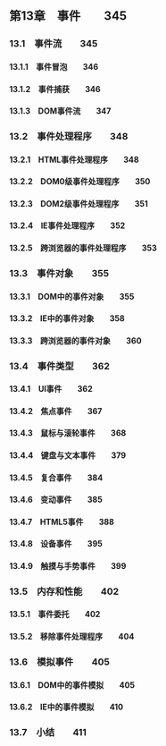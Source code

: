 ## 第13章　事件　　345
### 13.1　事件流　　345
#### 13.1.1　事件冒泡　　346
#### 13.1.2　事件捕获　　346
#### 13.1.3　DOM事件流　　347
### 13.2　事件处理程序　　348
#### 13.2.1　HTML事件处理程序　　348
#### 13.2.2　DOM0级事件处理程序　　350
#### 13.2.3　DOM2级事件处理程序　　351
#### 13.2.4　IE事件处理程序　　352
#### 13.2.5　跨浏览器的事件处理程序　　353
### 13.3　事件对象　　355
#### 13.3.1　DOM中的事件对象　　355
#### 13.3.2　IE中的事件对象　　358
#### 13.3.3　跨浏览器的事件对象　　360
### 13.4　事件类型　　362
#### 13.4.1　UI事件　　362
#### 13.4.2　焦点事件　　367
#### 13.4.3　鼠标与滚轮事件　　368
#### 13.4.4　键盘与文本事件　　379
#### 13.4.5　复合事件　　384
#### 13.4.6　变动事件　　385
#### 13.4.7　HTML5事件　　388
#### 13.4.8　设备事件　　395
#### 13.4.9　触摸与手势事件　　399
### 13.5　内存和性能　　402
#### 13.5.1　事件委托　　402
#### 13.5.2　移除事件处理程序　　404
### 13.6　模拟事件　　405
#### 13.6.1　DOM中的事件模拟　　405
#### 13.6.2　IE中的事件模拟　　410
### 13.7　小结　　411